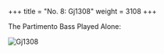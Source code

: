 +++
title = "No. 8: Gj1308"
weight = 3108
+++

The Partimento Bass Played Alone:

![Gj1308](/img/08FenBk1.jpg)
